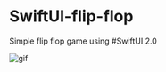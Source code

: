# SwiftUI-flip-flop
Simple flip flop game using #SwiftUI 2.0


![gif](https://user-images.githubusercontent.com/39632458/88624640-f91fce00-d0c4-11ea-9650-a6a63d0f6a13.gif)
